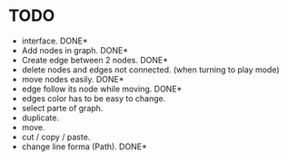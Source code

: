 # TODO
- interface. DONE*
- Add nodes in graph. DONE*
- Create edge between 2 nodes. DONE*
- delete nodes and edges not connected. (when turning to play mode)
- move nodes easily. DONE*
- edge follow its node while moving. DONE*
- edges color has to be easy to change.
- select parte of graph.
- duplicate.
- move.
- cut / copy / paste.
- change line forma (Path). DONE*